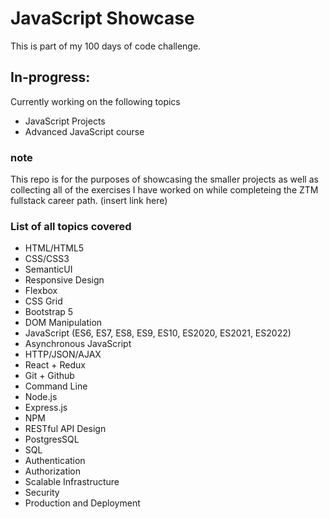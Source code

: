 # JavaScript Showcase

This is part of my 100 days of code challenge. 


## In-progress:

Currently working on the following topics 

* JavaScript Projects
* Advanced JavaScript course 

### note

This repo is for the purposes of showcasing the smaller projects as well as collecting all of the exercises I have worked on while completeing the ZTM fullstack career path.
(insert link here)

### List of all topics covered

* HTML/HTML5
* CSS/CSS3
* SemanticUI
* Responsive Design
* Flexbox
* CSS Grid
* Bootstrap 5
* DOM Manipulation
* JavaScript (ES6, ES7, ES8, ES9, ES10, ES2020, ES2021, ES2022)
* Asynchronous JavaScript
* HTTP/JSON/AJAX
* React + Redux
* Git + Github
* Command Line
* Node.js
* Express.js
* NPM
* RESTful API Design
* PostgresSQL
* SQL
* Authentication
* Authorization
* Scalable Infrastructure
* Security
* Production and Deployment